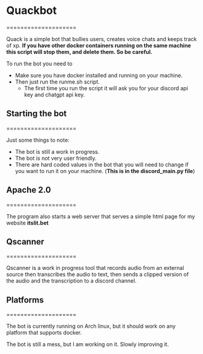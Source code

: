 # Quackbot
====================

Quack is a simple bot that bullies users, creates voice chats and keeps track of xp.
**If you have other docker containers running on the same machine this script will stop them, and delete them. So be careful.**

To run the bot you need to 
- Make sure you have docker installed and running on your machine.
- Then just run the runme.sh script.
  - The first time you run the script it will ask you for your discord api key and chatgpt api key.

## Starting the bot 
====================

Just some things to note:
- The bot is still a work in progress.
- The bot is not very user friendly.
- There are hard coded values in the bot that you will need to change if you want to run it on your machine. (**This is in the discord_main.py file**)

## Apache 2.0
====================

The program also starts a web server that serves a simple html page for my website 
**itslit.bet**


## Qscanner
====================

Qscanner is a work in progress tool that records audio from an external source
then transcribes the audio to text, then sends a clipped version of the audio and the 
transcription to a discord channel.


## Platforms
====================

The bot is currently running on Arch linux, but it should work on any platform that supports docker.

The bot is still a mess, but I am working on it. Slowly improving it.


